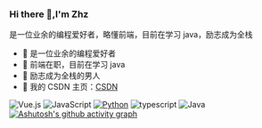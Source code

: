 ### Hi there 👋,I'm Zhz

是一位业余的编程爱好者，略懂前端，目前在学习 java，励志成为全栈
- 🔭 是一位业余的编程爱好者
- 🌱 前端在职，目前在学习 java
- 👯 励志成为全栈的男人
- 🤔 我的 CSDN 主页：[CSDN](https://blog.csdn.net/qq_51688013?spm=1000.2115.3001.5343)

<!--
![](https://github-readme-stats.vercel.app/api?username=Zhz4&show_icons=true&theme=transparent)
![Top Langs](https://github-readme-stats.vercel.app/api/top-langs/?username=Zhz4&layout=compact&theme=tokyonight)
-->

![Vue.js](https://img.shields.io/badge/-Vue.js-4FC08D?style=flat-square&logo=Vue.js&logoColor=ffffff)
![JavaScript](https://img.shields.io/badge/JavaScript-F7DF1E?style=flat-square&logo=JavaScript&logoColor=ffffff)
[![Python](https://img.shields.io/badge/-Python-3776AB?style=flat-square&logo=python&logoColor=ffffff)](https://www.python.org/)
![typescript](https://img.shields.io/badge/-typescript-8DD6F9?style=flat-square&logo=typescript&logoColor=ffffff)
![Java](https://img.shields.io/badge/-Java-007396?style=flat-square&logo=java&logoColor=ffffff)
[![Ashutosh's github activity graph](https://github-readme-activity-graph.vercel.app/graph?username=Zhz4&theme=github)](https://github.com/ashutosh00710/github-readme-activity-graph)



